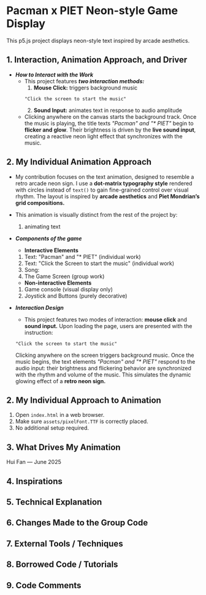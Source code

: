 # Pacman x PIET Neon-style Game Display

This p5.js project displays neon-style text inspired by arcade aesthetics.

## 1. Interaction, Animation Approach, and Driver
- _**How to Interact with the Work**_
    - This project features _**two interaction methods:**_
        1. **Mouse Click:** 
        triggers background music
        ```
        "Click the screen to start the music"
        ```
        2. **Sound Input:** 
        animates text in response to audio amplitude
    - Clicking anywhere on the canvas starts the background track. Once the music is playing, the title texts _"Pacman" and "* PIET"_ begin to **flicker and glow**. Their brightness is driven by the **live sound input**, creating a reactive neon light effect that synchronizes with the music.

## 2. My Individual Animation Approach
- My contribution focuses on the text animation, designed to resemble a retro arcade neon sign. I use a **dot-matrix typography style** rendered with circles instead of `text()` to gain fine-grained control over visual rhythm. The layout is inspired by **arcade aesthetics** and **Piet Mondrian’s grid compositions.**
- This animation is visually distinct from the rest of the project by:
    1. animating text

- _**Components of the game**_
    - **Interactive Elements**
    1. Text: "Pacman" and "* PIET" (individual work)
    2. Text: "Click the Screen to start the music" (individual work)
    3. Song: 
    4. The Game Screen (group work)
    
    - **Non-interactive Elements**
    1. Game console (visual display only)
    2. Joystick and Buttons (purely decorative)

- _**Interaction Design**_
    - This project features two modes of interaction: **mouse click** and **sound input.**
    Upon loading the page, users are presented with the instruction:
    ```
    "Click the screen to start the music"
    ```
    Clicking anywhere on the screen triggers background music. Once the music begins, the text elements _"Pacman" and "* PIET"_ respond to the audio input: their brightness and flickering behavior are synchronized with the rhythm and volume of the music. This simulates the dynamic glowing effect of a **retro neon sign.**

## 2. My Individual Approach to Animation
1. Open `index.html` in a web browser.
2. Make sure `assets/pixelFont.TTF` is correctly placed.
3. No additional setup required.

## 3. What Drives My Animation
Hui Fan — June 2025

## 4. Inspirations
## 5. Technical Explanation
## 6. Changes Made to the Group Code
## 7. External Tools / Techniques
## 8. Borrowed Code / Tutorials
## 9. Code Comments